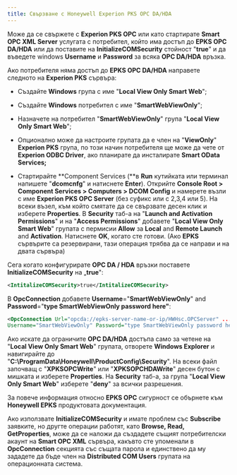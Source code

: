 ```yaml
---
title: Свързване с Honeywell Experion PKS OPC DA/HDA
---
```


Може да се свържете с **Experion PKS OPC** или като стартирате 
**Smart OPC XML Server** услугата с потребител, който има достъп до 
**EPKS OPC DA/HDA** или да поставите на **InitializeCOMSecurity** стойност
"**true**" и да въведете windows **Username** и **Password** за всяка
**OPC DA/HDA** връзка.

Ако потребителя няма достъп до **EPKS OPC DA/HDA** направете следното на
**Experion PKS** сървъра:

- Създайте **Windows** група с име "**Local View Only Smart Web**";

- Създайте **Windows** потребител с име "**SmartWebViewOnly**";

- Назначете на потребител "**SmartWebViewOnly**" група "**Local View Only Smart Web**";

- Опционално може да настроите групата да е член на "**ViewOnly**"
**Experion PKS** група, по този начин потребителя ще може да чете от
**Experion ODBC Driver**, ако планирате да инсталирате **Smart OData
Services;**

- Стартирайте **Component Services (**в **Run** кутийката или терминал
напишете "**dcomcnfg**" и натиснете **Enter**). Открийте  **Console Root \> Component Services \> Computers \> DCOM Config** и
намерете възли с име **Experion PKS OPC Server** (без суфикс или с
2,3,4 или 5). На всеки възел, към който смятате да се свързвате
десен клик и изберете **Properties**. В **Security** таб-а на
"**Launch and Activation Permissions**" и на "**Access
Permissions**" добавете "**Local View Only Smart Web**" групата с
пермисии **Allow** за **Local** and **Remote Launch** and
**Activation**. Натиснете **OK**, когато сте готови. (Ако **EPKS**
сървърите са резервирани, тази операция трябва да се направи и на
двата сървъра)

Сега когато конфигурирате **OPC DA / HDA** връзки поставете
**InitializeCOMSecurity** на „**true**":

```xml
<IntitalizeCOMSecurity>true</IntitalizeCOMSecurity>
```

В **OpcConnection** добавете **Username**="**SmartWebViewOnly**" and
**Password**="**type SmartWebViewOnly password here"**:

```xml
<OpcConnection Url="opcda://epks-server-name-or-ip/HWHsc.OPCServer" ... 
Username="SmartWebViewOnly" Password="type SmartWebViewOnly password here"/>
```
Ако искате да ограничите **OPC DA/HDA** достъпа само за четене на
"**Local View Only Smart Web**" групата, отворете **Windows Explorer** и
навигирайте до  
"**C:\\ProgramData\\Honeywell\\ProductConfig\\Security**". На всеки файл
започващ с "**XPKSOPCWrite**" или "**XPKSOPCHDAWrite**" десен бутон с
мишката и изберете **Properties**. На **Security** таб-а, за група
"**Local View Only Smart Web**" изберете "**deny**" за всички разрешения.

За повече информация относно **EPKS OPC** сигурност се обърнете към
**Honeywell EPKS** продуктовата документация.

Ако използвате **InitializeCOMSecurity** и имате проблем със
**Subscribe** заявките, но другте операции работят, като **Browse, Read,
GetProperties**, може да се наложи да създадете същият потребителски
акаунт на **Smart OPC XML** сървъра, какъвто сте упоменали в
**OpcConnection** секцията със същата парола и единствено да му зададете
да бъде член на **Distributed COM Users** групата на операционната
система.